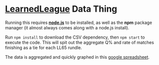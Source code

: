 # [LearnedLeague](http://learnedleague.com) Data Thing

Running this requires **[node.js](http://nodejs.org)** to be installed, as well as the **npm** package manager (it almost always comes along with a node.js install).

Run `npm install` to download the CSV dependency, then `npm start` to execute the code. This will spit out the aggregate Q% and rate of matches finishing as a tie for each LL65 rundle.

The data is aggregated and quickly graphed in this [google spreadsheet](https://docs.google.com/spreadsheets/d/1PN6OlJm9rUbL7VIVFnWXWUPDc8d63QstpQCUIZ_yTWw/edit?usp=sharing).
